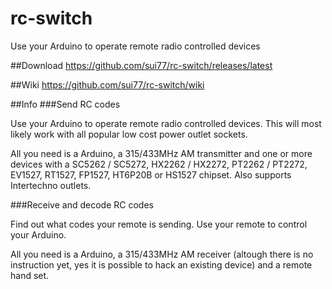 # rc-switch
Use your Arduino to operate remote radio controlled devices

##Download
https://github.com/sui77/rc-switch/releases/latest

##Wiki
https://github.com/sui77/rc-switch/wiki

##Info
###Send RC codes

Use your Arduino to operate remote radio controlled devices. This will most likely work with all popular low cost power outlet sockets.

All you need is a Arduino, a 315/433MHz AM transmitter  and one or more devices with a SC5262 / SC5272, HX2262 / HX2272, PT2262 / PT2272, EV1527, RT1527, FP1527, HT6P20B or HS1527 chipset. Also supports Intertechno outlets.

###Receive and decode RC codes

Find out what codes your remote is sending. Use your remote to control your Arduino.

All you need is a Arduino, a 315/433MHz AM receiver (altough there is no instruction yet, yes it is possible to hack an existing device) and a remote hand set.
